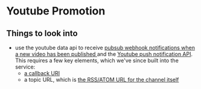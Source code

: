 # Youtube Promotion 

## Things to look into 
* use the youtube data api to receive [pubsub webhook notifications when a new video has been published ](https://pubsubhubbub.appspot.com/subscribe) and the [Youtube push notification API](https://developers.google.com/youtube/v3/guides/push_notifications). This requires a few key elements, which we've since built into the service:
  * [a callback URI](https://api.coffeesoftware.com/refresh)
  * a topic URL, which is [the RSS/ATOM URL for the channel itself]()
